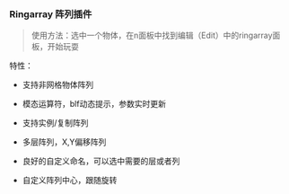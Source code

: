 ### Ringarray 阵列插件

> 使用方法：选中一个物体，在n面板中找到编辑（Edit）中的ringarray面板，开始玩耍

特性：

+ 支持非网格物体阵列

+ 模态运算符，blf动态提示，参数实时更新

+ 支持实例/复制阵列
+ 多层阵列，X,Y偏移阵列
+ 良好的自定义命名，可以选中需要的层或者列
+ 自定义阵列中心，跟随旋转
